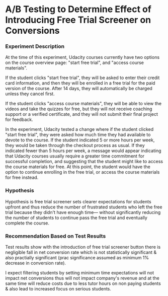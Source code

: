 # A/B Testing to Determine Effect of Introducing Free Trial Screener on Conversions

### Experiment Description
At the time of this experiment, Udacity courses currently have two options on the course overview page: "start free trial", and "access course materials".

If the student clicks "start free trial", they will be asked to enter their credit card information, and then they will be enrolled in a free trial for the paid version of the course. After 14 days, they will automatically be charged unless they cancel first.

If the student clicks "access course materials", they will be able to view the videos and take the quizzes for free, but they will not receive coaching support or a verified certificate, and they will not submit their final project for feedback.

In the experiment, Udacity tested a change where if the student clicked "start free trial", they were asked how much time they had available to devote to the course. If the student indicated 5 or more hours per week, they would be taken through the checkout process as usual. If they indicated fewer than 5 hours per week, a message would appear indicating that Udacity courses usually require a greater time commitment for successful completion, and suggesting that the student might like to access the course materials for free. At this point, the student would have the option to continue enrolling in the free trial, or access the course materials for free instead.

### Hypothesis
Hypothesis is free trial screener sets clearer expectations for students upfront and thus reduce the number of frustrated students who left the free trial because they didn't have enough time— without significantly reducing the number of students to continue pass the free trial and eventually complete the course.

### Recommendation Based on Test Results
Test results show with the introduction of free trial screener button there is negligible fall in net conversion rate which is not statistically significant & also practially significant (prac significance assumed as minimum 1% decrease in conversion rate). 

I expect filtering students by setting minimum time expectations will not impact net conversions thus will not impact company's revenue and at the same time will reduce costs due to less tutor hours on non paying students & also lead to increased focus on serious students.
